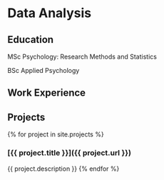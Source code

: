 # Data Analysis

## Education
MSc Psychology: Research Methods and Statistics

BSc Applied Psychology

## Work Experience

## Projects
{% for project in site.projects %}
### [{{ project.title }}]({{ project.url }})
{{ project.description }}
{% endfor %}

